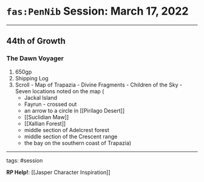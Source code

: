 # `fas:PenNib` Session: March 17, 2022
---

## 44th of Growth

### The Dawn Voyager

1. 650gp
2. Shipping Log
3. Scroll - Map of Trapazia - Divine Fragments - Children of the Sky - Seven locations noted on the map (
	- Jackal Island
	- Fayrun - crossed out
	- an arrow to a circle in [[Pirilago Desert]]
	- [[Suclidian Maw]]
	- [[Xallian Forest]]
	- middle section of Adelcrest forest
	- middle section of the Crescent range
	- the bay on the southern coast of Trapazia)



---

tags: #session

**RP Help!**: [[Jasper Character Inspiration]]